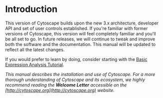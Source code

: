 <a id="introduction"> </a>
# Introduction

This version of Cytoscape builds upon
the new 3.x architecture, developer API and set of user controls established. If you're familiar with former versions of Cytoscape,
this version will feel completely familiar and you'll be all set to go.
In future releases, we will continue to tweak and improve both the
software and the documentation. This manual will be updated to reflect
all the latest changes.

If you would prefer to learn by doing, consider starting with the [Basic Expression Analysis Tutorial](https://cytoscape.org/cytoscape-tutorials/protocols/basic-data-visualization/#/).

*This manual describes the installation and use of Cytoscape. For a more
thorough understanding of Cytoscape and its ecosystem, we highly
recommend reading the **Welcome Letter** accessible on the
[http://cytoscape.org](http://cytoscape.org) website.*


